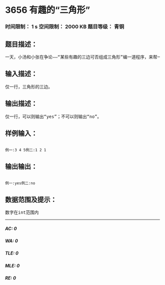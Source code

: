 # 3656 有趣的“三角形”   
### 时间限制： 1 s     空间限制： 2000 KB     题目等级： 青铜  
## 题目描述：  

<pre>
一天，小汤和小张在争论——“某些有趣的三边可否组成三角形”编一道程序，来帮一下陷入苦海的小汤和小张吧！！
</pre>
  
  
## 输入描述：  

<pre>
仅一行，三角形的三边。
</pre>
  
  
## 输出描述：  

<pre>
仅一行，可以则输出“yes”；不可以则输出“no”。
</pre>
  
  
## 样例输入：  

<pre><code>
例一:3 4 5例二:1 2 1
</code></pre>
  
  
## 输出输出：  

<pre><code>
例一:yes例二:no
</code></pre>
  
  
## 数据范围及提示：  

<pre>
数字在int范围内
</pre>
  
  
***  

##### AC: 0  
##### WA: 0  
##### TLE: 0  
##### MLE: 0  
##### RE: 0  
